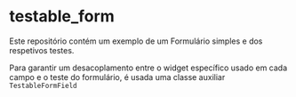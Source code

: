 # testable_form

Este repositório contém um exemplo de um Formulário simples e dos respetivos testes.

Para garantir um desacoplamento entre o widget específico usado em cada campo e o teste do
formulário, é usada uma classe auxiliar `TestableFormField`


